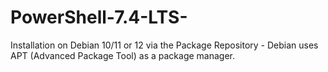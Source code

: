 # PowerShell-7.4-LTS-
Installation on Debian 10/11 or 12 via the Package Repository - Debian uses APT (Advanced Package Tool) as a package manager.
